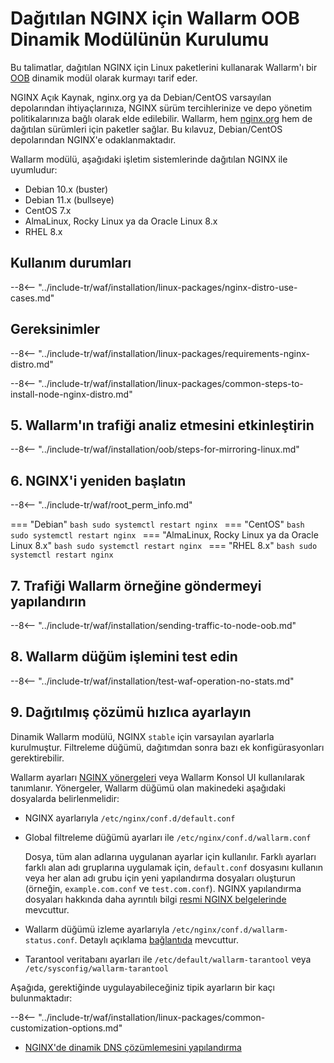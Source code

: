 [img-wl-console-users]:             ../../../../images/check-user-no-2fa.png
[wallarm-status-instr]:             ../../../../admin-en/configure-statistics-service.md
[memory-instr]:                     ../../../../admin-en/configuration-guides/allocate-resources-for-node.md
[waf-directives-instr]:             ../../../../admin-en/configure-parameters-en.md
[ptrav-attack-docs]:                ../../../../attacks-vulns-list.md#path-traversal
[attacks-in-ui-image]:           ../../../../images/admin-guides/test-attacks-quickstart.png
[waf-mode-instr]:                   ../../../../admin-en/configure-wallarm-mode.md
[logging-instr]:                    ../../../../admin-en/configure-logging.md
[proxy-balancer-instr]:             ../../../../admin-en/using-proxy-or-balancer-en.md
[process-time-limit-instr]:         ../../../../admin-en/configure-parameters-en.md#wallarm_process_time_limit
[configure-selinux-instr]:          ../../../../admin-en/configure-selinux.md
[configure-proxy-balancer-instr]:   ../../../../admin-en/configuration-guides/access-to-wallarm-api-via-proxy.md
[update-instr]:                     ../../../../updating-migrating/nginx-modules.md
[install-postanalytics-docs]:        ../../../../admin-en/installation-postanalytics-en.md
[dynamic-dns-resolution-nginx]:     ../../../../admin-en/configure-dynamic-dns-resolution-nginx.md
[waf-mode-recommendations]:          ../../../../about-wallarm/deployment-best-practices.md#follow-recommended-onboarding-steps
[ip-lists-docs]:                    ../../../../user-guides/ip-lists/overview.md
[versioning-policy]:                ../../../../updating-migrating/versioning-policy.md#version-list
[install-postanalytics-instr]:      ../../../../admin-en/installation-postanalytics-en.md
[img-node-with-several-instances]:  ../../../../images/user-guides/nodes/wallarm-node-with-two-instances.png
[img-create-wallarm-node]:      ../../../../images/user-guides/nodes/create-cloud-node.png
[nginx-custom]:                 ../../../custom/custom-nginx-version.md
[node-token]:                       ../../../../quickstart/getting-started.md#deploy-the-wallarm-filtering-node
[api-token]:                        ../../../../user-guides/settings/api-tokens.md
[wallarm-token-types]:              ../../../../user-guides/nodes/nodes.md#api-and-node-tokens-for-node-creation
[platform]:                         ../../../../installation/supported-deployment-options.md
[oob-advantages-limitations]:       ../../overview.md#advantages-and-limitations
[web-server-mirroring-examples]:    ../overview.md#examples-of-web-server-configuration-for-traffic-mirroring
[img-grouped-nodes]:                ../../../../images/user-guides/nodes/grouped-nodes.png

# Dağıtılan NGINX için Wallarm OOB Dinamik Modülünün Kurulumu

Bu talimatlar, dağıtılan NGINX için Linux paketlerini kullanarak Wallarm'ı bir [OOB](../overview.md) dinamik modül olarak kurmayı tarif eder.

NGINX Açık Kaynak, nginx.org ya da Debian/CentOS varsayılan depolarından ihtiyaçlarınıza, NGINX sürüm tercihlerinize ve depo yönetim politikalarınıza bağlı olarak elde edilebilir. Wallarm, hem [nginx.org](nginx-stable.md) hem de dağıtılan sürümleri için paketler sağlar. Bu kılavuz, Debian/CentOS depolarından NGINX'e odaklanmaktadır.

Wallarm modülü, aşağıdaki işletim sistemlerinde dağıtılan NGINX ile uyumludur:

* Debian 10.x (buster)
* Debian 11.x (bullseye)
* CentOS 7.x
* AlmaLinux, Rocky Linux ya da Oracle Linux 8.x
* RHEL 8.x

## Kullanım durumları

--8<-- "../include-tr/waf/installation/linux-packages/nginx-distro-use-cases.md"

## Gereksinimler

--8<-- "../include-tr/waf/installation/linux-packages/requirements-nginx-distro.md"

--8<-- "../include-tr/waf/installation/linux-packages/common-steps-to-install-node-nginx-distro.md"

## 5. Wallarm'ın trafiği analiz etmesini etkinleştirin

--8<-- "../include-tr/waf/installation/oob/steps-for-mirroring-linux.md"

## 6. NGINX'i yeniden başlatın

--8<-- "../include-tr/waf/root_perm_info.md"

=== "Debian"
    ```bash
    sudo systemctl restart nginx
    ```
=== "CentOS"
    ```bash
    sudo systemctl restart nginx
    ```
=== "AlmaLinux, Rocky Linux ya da Oracle Linux 8.x"
    ```bash
    sudo systemctl restart nginx
    ```
=== "RHEL 8.x"
    ```bash
    sudo systemctl restart nginx
    ```

## 7. Trafiği Wallarm örneğine göndermeyi yapılandırın

--8<-- "../include-tr/waf/installation/sending-traffic-to-node-oob.md"

## 8. Wallarm düğüm işlemini test edin

--8<-- "../include-tr/waf/installation/test-waf-operation-no-stats.md"

## 9. Dağıtılmış çözümü hızlıca ayarlayın

Dinamik Wallarm modülü, NGINX `stable` için varsayılan ayarlarla kurulmuştur. Filtreleme düğümü, dağıtımdan sonra bazı ek konfigürasyonları gerektirebilir.

Wallarm ayarları [NGINX yönergeleri](../../../../admin-en/configure-parameters-en.md) veya Wallarm Konsol UI kullanılarak tanımlanır. Yönergeler, Wallarm düğümü olan makinedeki aşağıdaki dosyalarda belirlenmelidir:

* NGINX ayarlarıyla `/etc/nginx/conf.d/default.conf`
* Global filtreleme düğümü ayarları ile `/etc/nginx/conf.d/wallarm.conf`

    Dosya, tüm alan adlarına uygulanan ayarlar için kullanılır. Farklı ayarları farklı alan adı gruplarına uygulamak için, `default.conf` dosyasını kullanın veya her alan adı grubu için yeni yapılandırma dosyaları oluşturun (örneğin, `example.com.conf` ve `test.com.conf`). NGINX yapılandırma dosyaları hakkında daha ayrıntılı bilgi [resmi NGINX belgelerinde](https://nginx.org/en/docs/beginners_guide.html) mevcuttur.
* Wallarm düğümü izleme ayarlarıyla `/etc/nginx/conf.d/wallarm-status.conf`. Detaylı açıklama [bağlantıda][wallarm-status-instr] mevcuttur.
* Tarantool veritabanı ayarları ile `/etc/default/wallarm-tarantool` veya `/etc/sysconfig/wallarm-tarantool`

Aşağıda, gerektiğinde uygulayabileceğiniz tipik ayarların bir kaçı bulunmaktadır:

--8<-- "../include-tr/waf/installation/linux-packages/common-customization-options.md"

* [NGINX'de dinamik DNS çözümlemesini yapılandırma][dynamic-dns-resolution-nginx]
